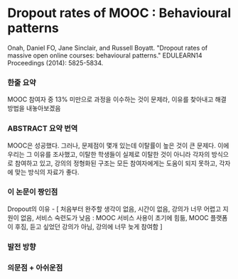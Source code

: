 # Dropout rates of MOOC : Behavioural patterns

Onah, Daniel FO, Jane Sinclair, and Russell Boyatt. "Dropout rates of massive open online courses: behavioural patterns." EDULEARN14 Proceedings (2014): 5825-5834.

### 한줄 요약

MOOC 참여자 중 13% 미만으로 과정을 이수하는 것이 문제라, 이유를 찾아내고 해결 방법을 내놓아보겠음

### ABSTRACT 요약 번역

MOOC은 성공했다. 그러나, 문제점이 몇개 있는데 이탈률이 높은 것이 큰 문제다. 이에 우리는 그 이유를 조사했고, 이탈한 학생들이 실제로 이탈한 것이 아니라 각자의 방식으로 참여하고 있고, 강의의 정형화된 구조는 모든 참여자에게는 도움이 되지 못하고, 각자에 맞는 방식의 자료가 좋다.

### 이 논문이 짱인점

Dropout의 이유 - [ 처음부터 완주할 생각이 없음, 시간이 없음, 강의가 너무 어렵고 지원이 없음, 서비스 숙련도가 낮음 : MOOC 서비스 사용이 초기에 힘듦, MOOC 플랫폼이 후짐, 듣고 싶었던 강의가 아님, 강의에 너무 늦게 참여함 ]

### 발전 방향

### 의문점 + 아쉬운점




